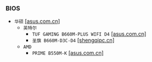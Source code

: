 ### BIOS
* `华硕` [[asus.com.cn]](https://www.asus.com.cn/support/download-center/)
  * `英特尔`
    * `TUF GAMING B660M-PLUS WIFI D4` [[asus.com.cn]](https://www.asus.com.cn/motherboards-components/motherboards/tuf-gaming/tuf-gaming-b660m-plus-wifi-d4/helpdesk_bios?model2Name=TUF-GAMING-B660M-PLUS-WIFI-D4)
    * `圣旗 B660M-D3C-D4` [[shengqipc.cn]](https://www.shengqipc.cn/d25.html)
  * `AMD`
    * `PRIME B550M-K` [[asus.com.cn]](https://www.asus.com.cn/motherboards-components/motherboards/prime/prime-b550m-k/helpdesk_bios?model2Name=PRIME-B550M-K)